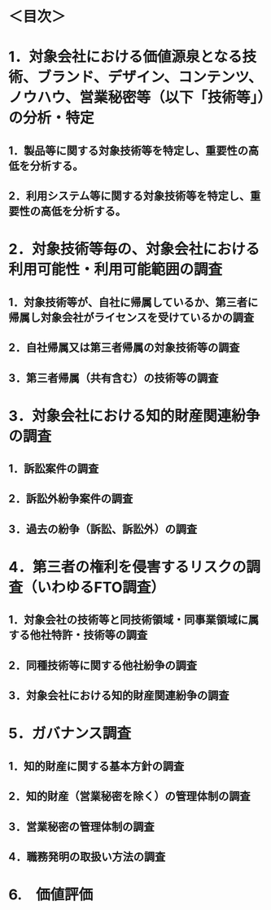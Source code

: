 # ＜目次＞

# 1．対象会社における価値源泉となる技術、ブランド、デザイン、コンテンツ、ノウハウ、営業秘密等（以下「技術等」）の分析・特定
## 1．製品等に関する対象技術等を特定し、重要性の高低を分析する。
## 2．利用システム等に関する対象技術等を特定し、重要性の高低を分析する。

# 2．対象技術等毎の、対象会社における利用可能性・利用可能範囲の調査
## 1．対象技術等が、自社に帰属しているか、第三者に帰属し対象会社がライセンスを受けているかの調査
## 2．自社帰属又は第三者帰属の対象技術等の調査
## 3．第三者帰属（共有含む）の技術等の調査

# 3．対象会社における知的財産関連紛争の調査
## 1．訴訟案件の調査
## 2．訴訟外紛争案件の調査
## 3．過去の紛争（訴訟、訴訟外）の調査

# 4．第三者の権利を侵害するリスクの調査（いわゆるFTO調査）
## 1．対象会社の技術等と同技術領域・同事業領域に属する他社特許・技術等の調査
## 2．同種技術等に関する他社紛争の調査
## 3．対象会社における知的財産関連紛争の調査

# 5．ガバナンス調査
## 1．知的財産に関する基本方針の調査
## 2．知的財産（営業秘密を除く）の管理体制の調査
## 3．営業秘密の管理体制の調査
## 4．職務発明の取扱い方法の調査

# 6.　価値評価	
